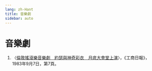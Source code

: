 ```yaml
---
lang: zh-Hant
title: 音樂劇
sidebar: auto
---
```


# 音樂劇
1. 〈[倫敦搖滾樂音樂劇　約瑟與神奇彩衣　月底大會堂上演](https://mmis.hkpl.gov.hk/coverpage/-/coverpage/view?_coverpage_WAR_mmisportalportlet_hsf=%E9%9F%B3%E6%A8%82%E5%8A%87&_coverpage_WAR_mmisportalportlet_actual_q=%28%20verbatim_dc.collection%3A%28%22Old%5C%20HK%5C%20Newspapers%22%29%20%29%20AND+%28%20%28%20allTermsMandatory%3A%28true%29%20OR+all_dc.title%3A%28%E9%9F%B3%E6%A8%82%E5%8A%87%29%20OR+all_dc.creator%3A%28%E9%9F%B3%E6%A8%82%E5%8A%87%29%20OR+all_dc.contributor%3A%28%E9%9F%B3%E6%A8%82%E5%8A%87%29%20OR+all_dc.subject%3A%28%E9%9F%B3%E6%A8%82%E5%8A%87%29%20OR+fulltext%3A%28%E9%9F%B3%E6%A8%82%E5%8A%87%29%20OR+all_dc.description%3A%28%E9%9F%B3%E6%A8%82%E5%8A%87%29%20%29%20%29&_coverpage_WAR_mmisportalportlet_sort_field=score&p_r_p_-1078056564_c=QF757YsWv58StS6UNkXpihRCxfida6tf&_coverpage_WAR_mmisportalportlet_o=0&_coverpage_WAR_mmisportalportlet_sort_order=desc)〉，《工商日報》，1983年9月7日，第7頁。